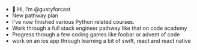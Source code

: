 - 👋 Hi, I’m @gustyforcast
- New pathway plan
- I've now finished various Python related courses.
- Work through a full stack engineer pathway like that on code academy
- Progress through a few coding games like foobar or advent of code
- work on an ios app through learning a bit of swift, react and react native

<!---
gustyforcast/gustyforcast is a ✨ special ✨ repository because its `README.md` (this file) appears on your GitHub profile.
You can click the Preview link to take a look at your changes.
--->
